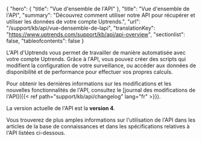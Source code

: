 {
"hero": {
"title": "Vue d'ensemble de l'API"
},
"title": "Vue d'ensemble de l'API",
"summary": "Découvrez comment utiliser notre API pour récupérer et utiliser les données de votre compte Uptrends.",
"url": "/support/kb/api/vue-densemble-de-lapi",
"translationKey": "https://www.uptrends.com/support/kb/api/api-overview",
"sectionlist": false,
"tableofcontents": false
}

L'API d'Uptrends vous permet de travailler de manière automatisée avec votre compte Uptrends. Grâce à l'API, vous pouvez créer des scripts qui modifient la configuration de votre surveillance, ou accéder aux données de disponibilité et de performance pour effectuer vos propres calculs.

Pour obtenir les dernières informations sur les modifications et les nouvelles fonctionnalités de l'API, consultez le [journal des modifications de l'API]({{< ref path="support/kb/api/changelog" lang="fr" >}}).

La version actuelle de l'API est la **version 4**.

Vous trouverez de plus amples informations sur l'utilisation de l'API dans les articles de la base de connaissances et dans les spécifications relatives à l'API listées ci-dessous.
